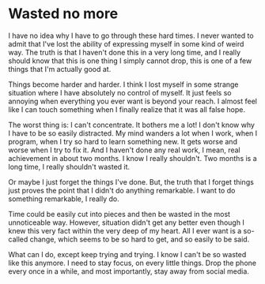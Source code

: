 # Wasted no more

I have no idea why I have to go through these hard times. I never wanted to admit that I've lost the ability of expressing myself in some kind of weird way. The truth is that I haven't done this in a very long time, and I really should know that this is one thing I simply cannot drop, this is one of a few things that I'm actually good at.

Things become harder and harder. I think I lost myself in some strange situation where I have absolutely no control of myself. It just feels so annoying when everything you ever want is beyond your reach. I almost feel like I can touch something when I finally realize that it was all false hope. 

The worst thing is: I can't concentrate. It bothers me a lot! I don't know why I have to be so easily distracted. My mind wanders a lot when I work, when I program, when I try so hard to learn something new. It gets worse and worse when I try to fix it. And I haven't done any real work, I mean, real achievement in about two months. I know I really shouldn't. Two months is a long time, I really shouldn't wasted it.

Or maybe I just forget the things I've done. But, the truth that I forget things just proves the point that I didn't do anything remarkable. I want to do something remarkable, I really do.

Time could be easily cut into pieces and then be wasted in the most unnoticeable way. However, situation didn't get any better even though I knew this very fact within the very deep of my heart. All I ever want is a so-called change, which seems to be so hard to get, and so easily to be said. 

What can I do, except keep trying and trying. I know I can't be so wasted like this anymore. I need to stay focus, on every little things. Drop the phone every once in a while, and most importantly, stay away from social media. 

